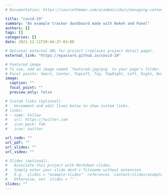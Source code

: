 ```yaml
---
# Documentation: https://sourcethemes.com/academic/docs/managing-content/

title: "covid-19"
summary: "An example tracker dashboard made with Bokeh and Panel"
authors: []
tags: []
categories: []
date: 2021-12-11T20:44:37-03:00

# Optional external URL for project (replaces project detail page).
external_link: "https://epassaro.github.io/covid-19"

# Featured image
# To use, add an image named `featured.jpg/png` to your page's folder.
# Focal points: Smart, Center, TopLeft, Top, TopRight, Left, Right, BottomLeft, Bottom, BottomRight.
image:
  caption: ""
  focal_point: ""
  preview_only: false

# Custom links (optional).
#   Uncomment and edit lines below to show custom links.
# links:
# - name: Follow
#   url: https://twitter.com
#   icon_pack: fab
#   icon: twitter

url_code: ""
url_pdf: ""
url_slides: ""
url_video: ""

# Slides (optional).
#   Associate this project with Markdown slides.
#   Simply enter your slide deck's filename without extension.
#   E.g. `slides = "example-slides"` references `content/slides/example-slides.md`.
#   Otherwise, set `slides = ""`.
slides: ""
---
```

